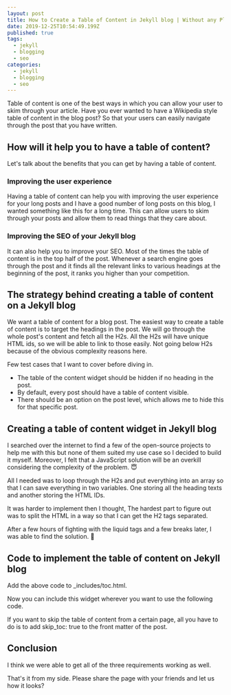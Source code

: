 ```yaml
---
layout: post
title: How to Create a Table of Content in Jekyll blog | Without any Plugin
date: 2019-12-25T10:54:49.199Z
published: true
tags:
  - jekyll
  - blogging
  - seo
categories:
  - jekyll
  - blogging
  - seo
---
```

Table of content is one of the best ways in which you can allow your user to skim through your article. Have you ever wanted to have a Wikipedia style table of content in the blog post? So that your users can easily navigate through the post that you have written.

## How will it help you to have a table of content?

Let's talk about the benefits that you can get by having a table of content.

### Improving the user experience

Having a table of content can help you with improving the user experience for your long posts and I have a good number of long posts on this blog, I wanted something like this for a long time. This can allow users to skim through your posts and allow them to read things that they care about.

### Improving the SEO of your Jekyll blog

It can also help you to improve your SEO. Most of the times the table of content is in the top half of the post. Whenever a search engine goes through the post and it finds all the relevant links to various headings at the beginning of the post, it ranks you higher than your competition.

## The strategy behind creating a table of content on a Jekyll blog

We want a table of content for a blog post. The easiest way to create a table of content is to target the headings in the post. We will go through the whole post's content and fetch all the H2s. All the H2s will have unique HTML ids, so we will be able to link to those easily. Not going below H2s because of the obvious complexity reasons here.

Few test cases that I want to cover before diving in.

* The table of the content widget should be hidden if no heading in the post.
* By default, every post should have a table of content visible.
* There should be an option on the post level, which allows me to hide this for that specific post.

## Creating a table of content widget in Jekyll blog

I searched over the internet to find a few of the open-source projects to help me with this but none of them suited my use case so I decided to build it myself. Moreover, I felt that a JavaScript solution will be an overkill considering the complexity of the problem. 😇

All I needed was to loop through the H2s and put everything into an array so that I can save everything in two variables. One storing all the heading texts and another storing the HTML IDs.

It was harder to implement then I thought, The hardest part to figure out was to split the HTML in a way so that I can get the H2 tags separated.

After a few hours of fighting with the liquid tags and a few breaks later, I was able to find the solution. 🎉

## Code to implement the table of content on Jekyll blog

Add the above code to _includes/toc.html.

Now you can include this widget wherever you want to use the following code.

If you want to skip the table of content from a certain page, all you have to do is to add skip_toc: true to the front matter of the post.

## Conclusion

I think we were able to get all of the three requirements working as well.

That's it from my side. Please share the page with your friends and let us how it looks?
